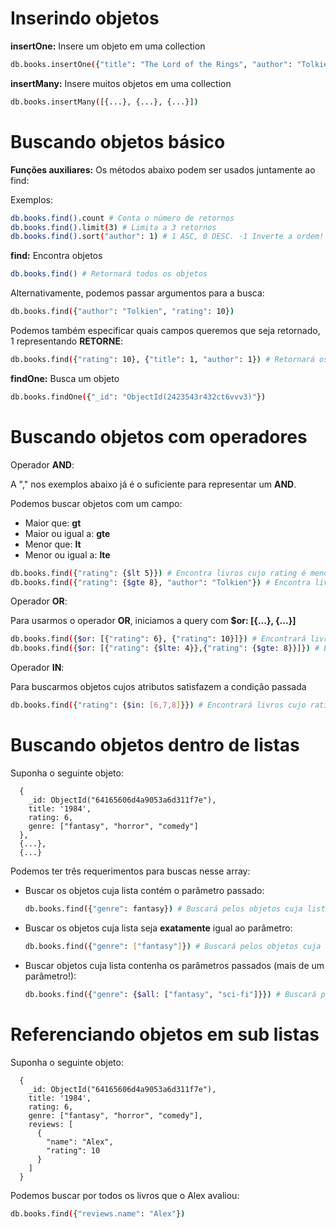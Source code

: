 # Inserindo objetos

**insertOne:** Insere um objeto em uma collection

```bash
db.books.insertOne({"title": "The Lord of the Rings", "author": "Tolkien", rating: 10})
```

**insertMany:** Insere muitos objetos em uma collection

```bash
db.books.insertMany([{...}, {...}, {...}])
```


# Buscando objetos básico

**Funções auxiliares:** Os métodos abaixo podem ser usados juntamente ao find:

Exemplos:

```bash
db.books.find().count # Conta o número de retornos
db.books.find().limit(3) # Limita a 3 retornos
db.books.find().sort("author": 1) # 1 ASC, 0 DESC. -1 Inverte a ordem! 
```

**find:** Encontra objetos

```bash
db.books.find() # Retornará todos os objetos
```

Alternativamente, podemos passar argumentos para a busca:

```bash
db.books.find({"author": "Tolkien", "rating": 10})
```

Podemos também especificar quais campos queremos que seja retornado, 1 representando **RETORNE**:

```bash
db.books.find({"rating": 10}, {"title": 1, "author": 1}) # Retornará os campos title e author
```

**findOne:** Busca um objeto

```bash
db.books.findOne({"_id": "ObjectId(2423543r432ct6vvv3)"})
```

# Buscando objetos com operadores

Operador **AND**:

A "," nos exemplos abaixo já é o suficiente para representar um **AND**.

Podemos buscar objetos com um campo:
- Maior que: **gt**
- Maior ou igual a: **gte**
- Menor que: **lt**
- Menor ou igual a: **lte** 

```bash
db.books.find({"rating": {$lt 5}}) # Encontra livros cujo rating é menor que 7
db.books.find({"rating": {$gte 8}, "author": "Tolkien"}) # Encontra livros cujo rating é >= 8 AND do autor Tolkien
```

Operador **OR**:

Para usarmos o operador **OR**, iniciamos a query com **$or: [{...}, {...}]**

```bash
db.books.find({$or: [{"rating": 6}, {"rating": 10}]}) # Encontrará livros cujo rating seja 6 ou 10
db.books.find({$or: [{"rating": {$lte: 4}},{"rating": {$gte: 8}}]}) # Encontrará livros cujo rating seja <= 4 ou >= 8
```

Operador **IN**:

Para buscarmos objetos cujos atributos satisfazem a condição passada

```bash
db.books.find({"rating": {$in: [6,7,8]}}) # Encontrará livros cujo rating seja 7,8 ou 9
```

# Buscando objetos dentro de listas

Suponha o seguinte objeto:

```
  {
    _id: ObjectId("64165606d4a9053a6d311f7e"),
    title: '1984',
    rating: 6,
    genre: ["fantasy", "horror", "comedy"]
  }, 
  {...},
  {...}
```

Podemos ter três requerimentos para buscas nesse array:

- Buscar os objetos cuja lista contém o parâmetro passado:
  ```bash
  db.books.find({"genre": fantasy}) # Buscará pelos objetos cuja lista "genre" contêm o gênero fantasy (sim, é isso mesmo!)
  ```
  
- Buscar os objetos cuja lista seja **exatamente** igual ao parâmetro:
  ```bash
  db.books.find({"genre": ["fantasy"]}) # Buscará pelos objetos cuja lista "genre" seja EXATAMENTE igual à lista informada dentro dos 
  ```
  
- Buscar objetos cuja lista contenha os parâmetros passados (mais de um parâmetro!):
  ```bash
  db.books.find({"genre": {$all: ["fantasy", "sci-fi"]}}) # Buscará pelos objetos cuja lista "genre" possua PELO MENOS fantasy e sci-fi (ambos!)
  ```

# Referenciando objetos em sub listas

Suponha o seguinte objeto:

```
  {
    _id: ObjectId("64165606d4a9053a6d311f7e"),
    title: '1984',
    rating: 6,
    genre: ["fantasy", "horror", "comedy"],
    reviews: [
      {
        "name": "Alex",
        "rating": 10
      }
    ]
  }
```

Podemos buscar por todos os livros que o Alex avaliou:

```bash
db.books.find({"reviews.name": "Alex"})
```
